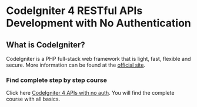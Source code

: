 # CodeIgniter 4 RESTful APIs Development with No Authentication

## What is CodeIgniter?

CodeIgniter is a PHP full-stack web framework that is light, fast, flexible and secure.
More information can be found at the [official site](https://codeigniter.com).

### Find complete step by step course

Click here [CodeIgniter 4 APIs with no auth](https://youtu.be/D5B-NO-GxKY?si=qjFoeWwFFL9o2RQz). You will find the complete course with all basics.
